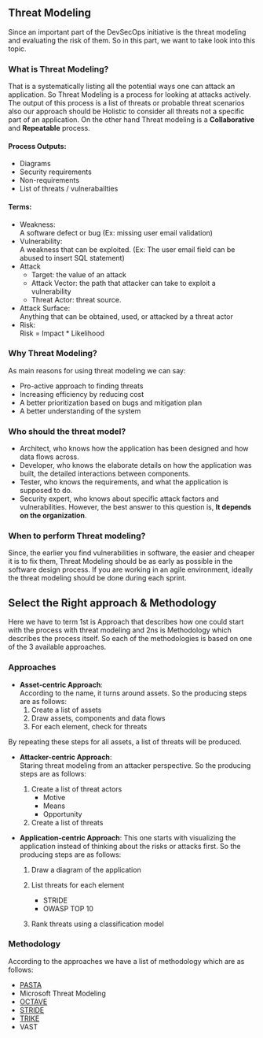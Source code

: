 ## Threat Modeling 
Since an important part of the DevSecOps initiative is the threat modeling and evaluating the risk of them. So in this part, we want to take look into this topic.

### What is Threat Modeling? 
That is a systematically listing all the potential ways one can attack an application. So Threat Modeling is a process for looking at attacks actively. The output of this process is a list of threats or probable threat scenarios also our approach should be Holistic to consider all threats not a specific part of an application. On the other hand Threat modeling is a **Collaborative** and **Repeatable** process.  
#### Process Outputs:
+ Diagrams
+ Security requirements
+ Non-requirements
+ List of threats / vulnerabailties

#### Terms:
+ Weakness:  
A software defect or bug (Ex: missing user email validation)
+ Vulnerability:  
A weakness that can be exploited. (Ex: The user email field can be abused to insert SQL statement)
+ Attack
    - Target: the value of an attack
    - Attack Vector: the path that attacker can take to exploit a vulnerability
    - Threat Actor: threat source.
+ Attack Surface:  
Anything that can be obtained, used, or attacked by a threat actor
+ Risk:  
Risk = Impact * Likelihood

### Why Threat Modeling?
As main reasons for using threat modeling we can say: 
+ Pro-active approach to finding threats
+ Increasing efficiency by reducing cost 
+ A better prioritization based on bugs and mitigation plan 
+ A better understanding of the system

### Who should the threat model? 

+ Architect, who knows how the application has been designed and how data flows across. 
 + Developer, who knows the elaborate details on how the application was built, the detailed interactions between components.
+ Tester, who knows the requirements, and what the application is supposed to do. 
+ Security expert, who knows about specific attack factors and vulnerabilities.
However, the best answer to this question is, **It depends on the organization**.

### When to perform Threat modeling?
Since, the earlier you find vulnerabilities in software, the easier and cheaper it is to fix them, Threat Modeling should be as early as possible in the software design process. If you are working in an agile environment, ideally the threat modeling should be done during each sprint.

## Select the Right approach & Methodology
Here we have to term 1st is Approach that describes how one could start with the process with threat modeling and 2ns is Methodology which describes the process itself. So each of the methodologies is based on one of the 3 available approaches. 

### Approaches
+ **Asset-centric Approach**:  
According to the name, it turns around assets. So the producing steps are as follows:  
    1. Create a list of assets  
    2. Draw assets, components and data flows  
    3. For each element, check for threats   

By repeating these steps for all assets, a list of threats will be produced. 

+ **Attacker-centric Approach**:  
Staring threat modeling from an attacker perspective. So the producing steps are as follows:
    1. Create a list of threat actors
        - Motive
        - Means
        - Opportunity
    2. Create a list of threats

+ **Application-centric Approach**:
This one starts with visualizing the application instead of thinking about the risks or attacks first. So the producing steps are as follows:  
    1. Draw a diagram of the application  
    2. List threats for each element  
        - STRIDE  
        - OWASP TOP 10  
    
    3. Rank threats using a classification model

### Methodology

According to the approaches we have a list of methodology which are as follows:

+ [PASTA](https://blog.eccouncil.org/what-is-pasta-threat-modeling)
+ Microsoft Threat Modeling
+ [OCTAVE](https://blog.eccouncil.org/octave-threat-modeling-all-you-need-to-know)
+ [STRIDE](https://blog.eccouncil.org/what-is-stride-methodology-in-threat-modeling)
+ [TRIKE](https://blog.eccouncil.org/trike-threat-modeling-as-a-risk-management-tool)
+ VAST